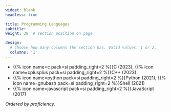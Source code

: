 ```yaml
---
widget: blank
headless: true

title: Programming Languages
subtitle:
weight: 30  # section position on page

design:
  # Choose how many columns the section has. Valid values: 1 or 2.
  columns: '1'
---
```


- {{% icon name=c pack=si padding_right=2 %}}C (2023), {{% icon name=cplusplus pack=si padding_right=2 %}}C++ (2023)
- {{% icon name=python pack=si padding_right=2 %}}Python (2021), {{% icon name=gnubash pack=si padding_right=2 %}}Shell (2021)
- {{% icon name=javascript pack=si padding_right=2 %}}JavaScript (2017)

_Ordered by proficiency._